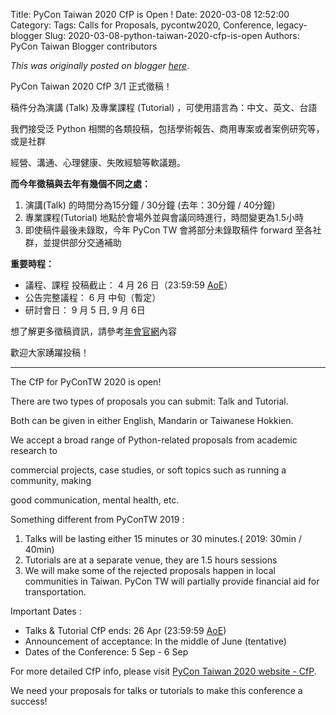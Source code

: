 Title: PyCon Taiwan 2020 CfP is Open !
Date: 2020-03-08 12:52:00
Category:
Tags: Calls for Proposals, pycontw2020, Conference, legacy-blogger
Slug: 2020-03-08-python-taiwan-2020-cfp-is-open
Authors: PyCon Taiwan Blogger contributors

*This was originally posted on blogger [here](https://pycontw.blogspot.com/2020/03/python-taiwan-2020-cfp-is-open.html)*.

<!--more-->


PyCon Taiwan 2020 CfP 3/1 正式徵稿！

稿件分為演講 (Talk) 及專業課程 (Tutorial) ，可使用語言為：中文、英文、台語  

我們接受泛 Python 相關的各類投稿，包括學術報告、商用專案或者案例研究等，或是社群  

經營、溝通、心理健康、失敗經驗等軟議題。

**而今年徵稿與去年有幾個不同之處：**

1. 演講(Talk) 的時間分為15分鐘 / 30分鐘 (去年：30分鐘 / 40分鐘)
2. 專業課程(Tutorial) 地點於會場外並與會議同時進行，時間變更為1.5小時
3. 即使稿件最後未錄取，今年 PyCon TW 會將部分未錄取稿件
forward 至各社群，並提供部分交通補助


**重要時程：**
* 議程、課程 投稿截止： 4 月 26 日（23:59:59 [AoE](https://www.timeanddate.com/worldclock/converter.html?iso=20200427T115900&p1=tz_aoe&p2=241&p3=1440)）
* 公告完整議程： 6 月 中旬（暫定）
* 研討會日： 9 月 5 日, 9 月 6日

想了解更多徵稿資訊，請參考[年會官網](https://tw.pycon.org/2020/zh-hant/speaking/cfp/)內容

歡迎大家踴躍投稿！  


-------------------------------------------------------------------------------------------------------------------------

The CfP for PyConTW 2020 is open!

There are two types of proposals you can submit: Talk and Tutorial.

Both can be given in either English, Mandarin or Taiwanese Hokkien.

We accept a broad range of Python-related proposals from academic research to  

commercial projects, case studies, or soft topics such as running a community, making  

good communication, mental health, etc.

Something different from PyConTW 2019 :  

1. Talks will be lasting either 15 minutes or 30 minutes.( 2019: 30min / 40min)
2. Tutorials are at a separate venue, they are 1.5 hours sessions
3. We will make some of the rejected proposals happen in local communities in Taiwan.
PyCon TW will partially provide financial aid for transportation.


Important Dates :
* Talks & Tutorial CfP ends: 26 Apr (23:59:59 [AoE](https://www.timeanddate.com/worldclock/converter.html?iso=20200427T115900&p1=tz_aoe&p2=241&p3=1440))
* Announcement of acceptance: In the middle of June (tentative)
* Dates of the Conference: 5 Sep - 6 Sep

For more detailed CfP info, please visit [PyCon Taiwan 2020 website - CfP](https://tw.pycon.org/2020/zh-hant/speaking/cfp/).

We need your proposals for talks or tutorials to make this conference a success!  

